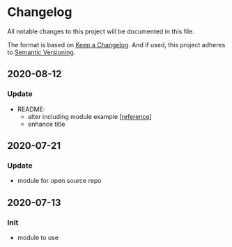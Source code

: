 # Changelog
All notable changes to this project will be documented in this file.

The format is based on [Keep a Changelog](http://keepachangelog.com/en/1.0.0/). 
And if used, this project adheres to [Semantic Versioning](http://semver.org/spec/v2.0.0.html).

## 2020-08-12
### Update
* README: 
  * alter including module example [[reference](https://www.terraform.io/docs/modules/sources.html#modules-in-package-sub-directories)]
  * enhance title

## 2020-07-21
### Update
- module for open source repo

## 2020-07-13
### Init
- module to use 